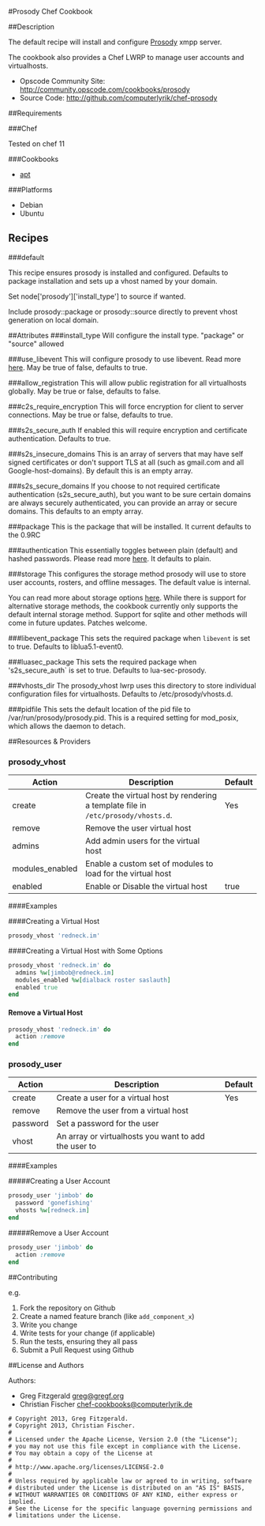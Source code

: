 #Prosody Chef Cookbook

##Description

The default recipe will install and configure [Prosody](http://prosody.im) xmpp server.

The cookbook also provides a Chef LWRP to manage user accounts and virtualhosts.

* Opscode Community Site: http://community.opscode.com/cookbooks/prosody
* Source Code: http://github.com/computerlyrik/chef-prosody

##Requirements

###Chef

Tested on chef 11

###Cookbooks

* [apt](http://community.opscode.com/cookbooks/apt)

###Platforms

* Debian
* Ubuntu

## Recipes

###default

This recipe ensures prosody is installed and configured.
Defaults to package installation and sets up a vhost named by your domain.

Set node['prosody']['install_type'] to source if wanted.

Include prosody::package or prosody::source directly to prevent vhost generation on local domain.

##Attributes
###install_type
Will configure the install type. "package" or "source" allowed

###use_libevent
This will configure prosody to use libevent. Read more [here](http://prosody.im/doc/libevent). May be true of false, defaults to true.

###allow_registration
This will allow public registration for all virtualhosts globally. May be true or false, defaults to false.

###c2s_require_encryption
This will force encryption for client to server connections. May be true or false, defaults to true.

###s2s_secure_auth
If enabled this will require encryption and certificate authentication. Defaults to true.

###s2s_insecure_domains
This is an array of servers that may have self signed certificates or don't support TLS at all (such as gmail.com and all Google-host-domains).  By default this is an empty array.

###s2s_secure_domains
If you choose to not required certificate authentication (s2s_secure_auth), but you want to be sure certain domains are always securely authenticated, you can provide an array or secure domains. This defaults to an empty array.

###package
This is the package that will be installed. It current defaults to the 0.9RC

###authentication
This essentially toggles between plain (default) and hashed passwords. Please read more [here](http://prosody.im/doc/plain_or_hashed). It defaults to plain. 

###storage
This configures the storage method prosody will use to store user accounts, rosters, and offline messages. The default value is internal.

You can read more about storage options [here](http://prosody.im/doc/storage). While there is support for alternative storage methods, the cookbook currently only supports the default internal storage method. Support for sqlite and other methods will come in future updates. Patches welcome.

###libevent_package
This sets the required package when `libevent` is set to true. Defaults to liblua5.1-event0.

###luasec_package
This sets the required package when 's2s_secure_auth` is set to true. Defaults to lua-sec-prosody.

###vhosts_dir
The prosody_vhost lwrp  uses this directory to store individual configuration files for virtualhosts. Defaults to /etc/prosody/vhosts.d.

###pidfile
This sets the default location of the pid file to /var/run/prosody/prosody.pid. This is a required setting for mod_posix, which allows the daemon to detach.



##Resources & Providers

### prosody_vhost
<table>
  <thead>
    <tr>
      <th>Action</th>
      <th>Description</th>
      <th>Default</th>
    </tr>
  </thead>
  <tbody>
    <tr>
      <td>create</td>
      <td>
        Create the virtual host by rendering a template file in <code>/etc/prosody/vhosts.d</code>.
      </td>
      <td>Yes</td>
    </tr>
    <tr>
      <td>remove</td>
      <td>Remove the user virtual host</td>
      <td>&nbsp;</td>
    </tr>
    <tr>
      <td>admins</td>
      <td>Add admin users for the virtual host</td>
      <td>&nbsp;</td>
    </tr>
    <tr>
      <td>modules_enabled</td>
      <td>Enable a custom set of modules to load for the virtual host</td>
      <td>&nbsp;</td>
    </tr>
    <tr>
      <td>enabled</td>
      <td>Enable or Disable the virtual host</td>
      <td>true</td>
    </tr>
  </tbody>
</table>

####Examples

####Creating a Virtual Host

```ruby
prosody_vhost 'redneck.im'
```

####Creating a Virtual Host with Some Options
```ruby
prosody_vhost 'redneck.im' do
  admins %w[jimbob@redneck.im]
  modules_enabled %w[dialback roster saslauth]
  enabled true
end
```
#### Remove a Virtual Host
```ruby
prosody_vhost 'redneck.im' do
  action :remove
end
```

### prosody_user

<table>
  <thead>
    <tr>
      <th>Action</th>
      <th>Description</th>
      <th>Default</th>
    </tr>
  </thead>
  <tbody>
    <tr>
      <td>create</td>
      <td>
        Create a user for a virtual host
      </td>
      <td>Yes</td>
    </tr>
    <tr>
      <td>remove</td>
      <td>Remove the user from a virtual host</td>
      <td>&nbsp;</td>
    </tr>
    <tr>
      <td>password</td>
      <td>Set a password for the user</td>
      <td>&nbsp;</td>
    </tr>
    <tr>
      <td>vhost</td>
      <td>An array or virtualhosts you want to add the user to</td>
      <td>&nbsp;</td>
    </tr>
  </tbody>
</table>

####Examples

#####Creating a User Account

```ruby
prosody_user 'jimbob' do
  password 'gonefishing'
  vhosts %w[redneck.im]
end
```
#####Remove a User Account

```ruby
prosody_user 'jimbob' do
  action :remove
end
```

##Contributing

e.g.

1. Fork the repository on Github
2. Create a named feature branch (like `add_component_x`)
3. Write you change
4. Write tests for your change (if applicable)
5. Run the tests, ensuring they all pass
6. Submit a Pull Request using Github

##License and Authors

Authors: 
- Greg Fitzgerald <greg@gregf.org>
- Christian Fischer <chef-cookbooks@computerlyrik.de>

```
# Copyright 2013, Greg Fitzgerald.
# Copyright 2013, Christian Fischer.
#
# Licensed under the Apache License, Version 2.0 (the "License");
# you may not use this file except in compliance with the License.
# You may obtain a copy of the License at
#
# http://www.apache.org/licenses/LICENSE-2.0
#
# Unless required by applicable law or agreed to in writing, software
# distributed under the License is distributed on an "AS IS" BASIS,
# WITHOUT WARRANTIES OR CONDITIONS OF ANY KIND, either express or implied.
# See the License for the specific language governing permissions and
# limitations under the License.
```
